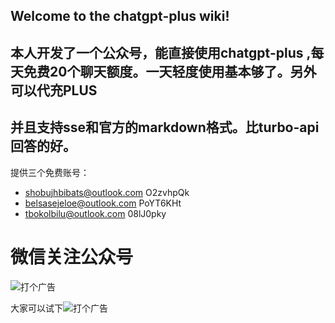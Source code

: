 ## Welcome to the chatgpt-plus wiki!
## 本人开发了一个公众号，能直接使用chatgpt-plus ,每天免费20个聊天额度。一天轻度使用基本够了。另外可以代充PLUS 
## 并且支持sse和官方的markdown格式。比turbo-api回答的好。


提供三个免费账号：
* shobujhbibats@outlook.com   O2zvhpQk
* belsasejeloe@outlook.com   PoYT6KHt
* tbokolbilu@outlook.com  08lJ0pky

#  微信关注公众号
![打个广告]([https://www.ruancc.com/static/erweima.jpg](https://public-diger.oss-cn-beijing.aliyuncs.com/qrcode_for_gh_250043da68ed_344.jpg)](https://public-diger.oss-cn-beijing.aliyuncs.com/qrcode_for_gh_250043da68ed_344.jpg)https://public-diger.oss-cn-beijing.aliyuncs.com/qrcode_for_gh_250043da68ed_344.jpg)

大家可以试下![打个广告]([[https://www.ruancc.com/static/guanggao.jpg](https://public-diger.oss-cn-beijing.aliyuncs.com/qrcode_for_gh_250043da68ed_344.jpg)](https://public-diger.oss-cn-beijing.aliyuncs.com/qrcode_for_gh_250043da68ed_344.jpg)https://public-diger.oss-cn-beijing.aliyuncs.com/qrcode_for_gh_250043da68ed_344.jpg)
